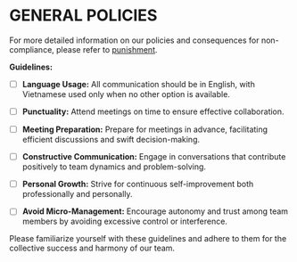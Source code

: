 # GENERAL POLICIES

For more detailed information on our policies and consequences for non-compliance, please refer to [punishment](punishment.md).

**Guidelines:**

- [ ] **Language Usage:** All communication should be in English, with Vietnamese used only when no other option is available.

- [ ] **Punctuality:** Attend meetings on time to ensure effective collaboration.

- [ ] **Meeting Preparation:** Prepare for meetings in advance, facilitating efficient discussions and swift decision-making.

- [ ] **Constructive Communication:** Engage in conversations that contribute positively to team dynamics and problem-solving.

- [ ] **Personal Growth:** Strive for continuous self-improvement both professionally and personally.

- [ ] **Avoid Micro-Management:** Encourage autonomy and trust among team members by avoiding excessive control or interference.

Please familiarize yourself with these guidelines and adhere to them for the collective success and harmony of our team.